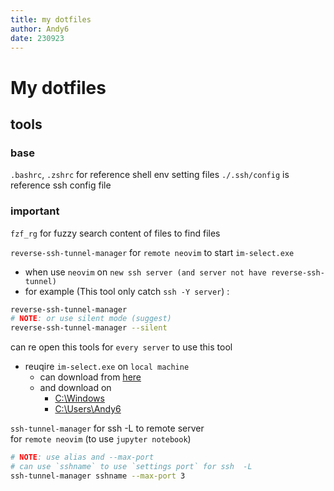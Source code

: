 ```yaml
---
title: my dotfiles
author: Andy6
date: 230923
---
```


# My dotfiles

## tools

### base

`.bashrc`, `.zshrc` for reference shell env setting files
`./.ssh/config` is reference ssh config file

###  important

`fzf_rg` for fuzzy search content of files to find files

`reverse-ssh-tunnel-manager` for `remote neovim` to start `im-select.exe`
- when use `neovim` on `new ssh server (and server not have reverse-ssh-tunnel)`
- for example (This tool only catch `ssh -Y server`) :
```bash (terminal)
reverse-ssh-tunnel-manager
# NOTE: or use silent mode (suggest)
reverse-ssh-tunnel-manager --silent
```
can re open this tools for `every server` to use this tool
- reuqire `im-select.exe` on `local machine`
    + can download from [here](https://github.com/daipeihust/im-select/raw/master/win/out/x86/im-select.exe)
    + and download on 
        * [C:\Windows](C:\Windows)
        * [C:\Users\Andy6](C:\Users\Andy6)

`ssh-tunnel-manager` for ssh -L to remote server  
for `remote neovim` (to use `jupyter notebook`)
```bash (terminal)
# NOTE: use alias and --max-port
# can use `sshname` to use `settings port` for ssh  -L
ssh-tunnel-manager sshname --max-port 3
```

